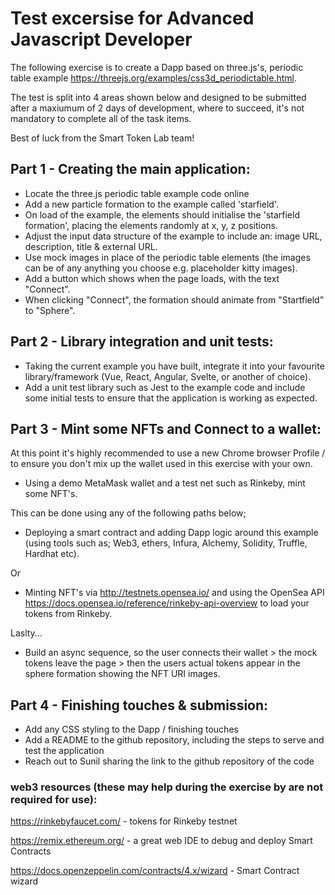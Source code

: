 # Test excersise for Advanced Javascript Developer

The following exercise is to create a Dapp based on three.js's, periodic table example https://threejs.org/examples/css3d_periodictable.html. 

The test is split into 4 areas shown below and designed to be submitted after a maxiumum of 2 days of development, where to succeed, it's not mandatory to complete all of the task items.

Best of luck from the Smart Token Lab team! 

## Part 1 - Creating the main application:

- Locate the three.js periodic table example code online
- Add a new particle formation to the example called 'starfield'.
- On load of the example, the elements should initialise the 'starfield formation', placing the elements randomly at x, y, z positions.
- Adjust the input data structure of the example to include an: image URL, description, title & external URL.
- Use mock images in place of the periodic table elements (the images can be of any anything you choose e.g. placeholder kitty images).
- Add a button which shows when the page loads, with the text "Connect". 
- When clicking "Connect", the formation should animate from "Startfield" to "Sphere".

## Part 2 - Library integration and unit tests:

- Taking the current example you have built, integrate it into your favourite library/framework (Vue, React, Angular, Svelte, or another of choice).
- Add a unit test library such as Jest to the example code and include some initial tests to ensure that the application is working as expected.

## Part 3 - Mint some NFTs and Connect to a wallet:

At this point it's highly recommended to use a new Chrome browser Profile / to ensure you don't mix up the wallet used in this exercise with your own.

- Using a demo MetaMask wallet and a test net such as Rinkeby, mint some NFT's.

This can be done using any of the following paths below; 

- Deploying a smart contract and adding Dapp logic around this example (using tools such as; Web3, ethers, Infura, Alchemy, Solidity, Truffle, Hardhat etc). 

Or

- Minting NFT's via http://testnets.opensea.io/ and using the OpenSea API https://docs.opensea.io/reference/rinkeby-api-overview to load your tokens from Rinkeby.

Laslty...

- Build an async sequence, so the user connects their wallet > the mock tokens leave the page > then the users actual tokens appear in the sphere formation showing the NFT URI images.

## Part 4 - Finishing touches & submission:

- Add any CSS styling to the Dapp / finishing touches
- Add a README to the github repository, including the steps to serve and test the application
- Reach out to Sunil sharing the link to the github repository of the code

### web3 resources (these may help during the exercise by are not required for use):

https://rinkebyfaucet.com/ - tokens for Rinkeby testnet

https://remix.ethereum.org/ - a great web IDE to debug and deploy Smart Contracts 

https://docs.openzeppelin.com/contracts/4.x/wizard - Smart Contract wizard









